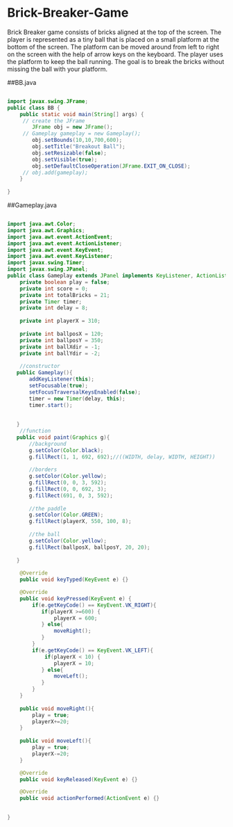 # Brick-Breaker-Game
Brick Breaker game consists of bricks aligned at the top of the screen. The player is represented as a tiny ball that is placed on a small platform at the bottom of the screen. The platform can be moved around from left to right on the screen with the help of arrow keys on the keyboard. The player uses the platform to keep the ball running. The goal is to break the bricks without missing the ball with your platform.


##BB.java

```java

import javax.swing.JFrame;
public class BB {
    public static void main(String[] args) {
     // create the JFrame
        JFrame obj = new JFrame();
     // Gameplay gameplay = new Gameplay();
        obj.setBounds(10,10,700,600);
        obj.setTitle("Breakout Ball");
        obj.setResizable(false);
        obj.setVisible(true);
        obj.setDefaultCloseOperation(JFrame.EXIT_ON_CLOSE);
     // obj.add(gameplay);
    }
    
}


```





##Gameplay.java

```java

import java.awt.Color;
import java.awt.Graphics;
import java.awt.event.ActionEvent;
import java.awt.event.ActionListener;
import java.awt.event.KeyEvent;
import java.awt.event.KeyListener;
import javax.swing.Timer;
import javax.swing.JPanel;
public class Gameplay extends JPanel implements KeyListener, ActionListener{
    private boolean play = false;
    private int score = 0;
    private int totalBricks = 21;
    private Timer timer;
    private int delay = 8;
    
    private int playerX = 310;
    
    private int ballposX = 120;
    private int ballposY = 350;
    private int ballXdir = -1;
    private int ballYdir = -2;
    
    //constructor
   public Gameplay(){
       addKeyListener(this);
       setFocusable(true);
       setFocusTraversalKeysEnabled(false);
       timer = new Timer(delay, this);
       timer.start();
       
       
   } 
    //function
   public void paint(Graphics g){
       //background
       g.setColor(Color.black);
       g.fillRect(1, 1, 692, 692);//((WIDTH, delay, WIDTH, HEIGHT))
       
       //borders
       g.setColor(Color.yellow);
       g.fillRect(0, 0, 3, 592);
       g.fillRect(0, 0, 692, 3);
       g.fillRect(691, 0, 3, 592);
       
       //the paddle
       g.setColor(Color.GREEN);
       g.fillRect(playerX, 550, 100, 8);
       
       //the ball
       g.setColor(Color.yellow);
       g.fillRect(ballposX, ballposY, 20, 20);
   
   }
   
    @Override
    public void keyTyped(KeyEvent e) {}

    @Override
    public void keyPressed(KeyEvent e) {
        if(e.getKeyCode() == KeyEvent.VK_RIGHT){
           if(playerX >=600) {
               playerX = 600;
           } else{
               moveRight();
           }
        }
        if(e.getKeyCode() == KeyEvent.VK_LEFT){
            if(playerX < 10) {
               playerX = 10;
           } else{
               moveLeft();
           }
        }
    }
    
    public void moveRight(){
        play = true;
        playerX+=20;
    }
    
    public void moveLeft(){
        play = true;
        playerX-=20;
    }

    @Override
    public void keyReleased(KeyEvent e) {}

    @Override
    public void actionPerformed(ActionEvent e) {}

        
}



```